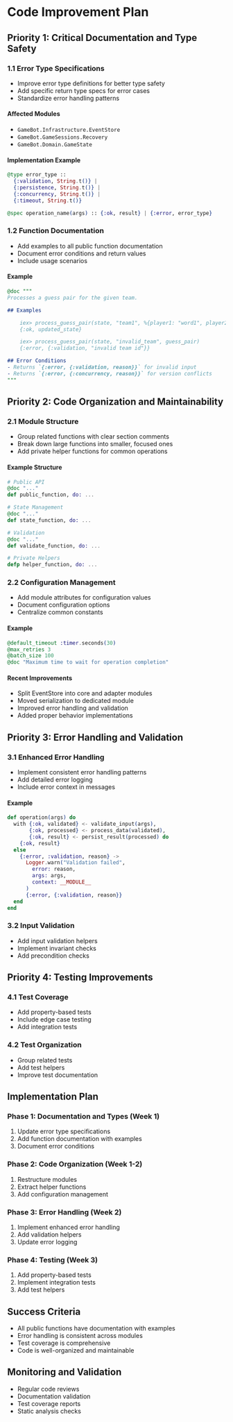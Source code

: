 # Code Improvement Plan

## Priority 1: Critical Documentation and Type Safety

### 1.1 Error Type Specifications
- Improve error type definitions for better type safety
- Add specific return type specs for error cases
- Standardize error handling patterns

#### Affected Modules
- `GameBot.Infrastructure.EventStore`
- `GameBot.GameSessions.Recovery`
- `GameBot.Domain.GameState`

#### Implementation Example
```elixir
@type error_type :: 
  {:validation, String.t()} |
  {:persistence, String.t()} |
  {:concurrency, String.t()} |
  {:timeout, String.t()}

@spec operation_name(args) :: {:ok, result} | {:error, error_type}
```

### 1.2 Function Documentation
- Add examples to all public function documentation
- Document error conditions and return values
- Include usage scenarios

#### Example
```elixir
@doc """
Processes a guess pair for the given team.

## Examples

    iex> process_guess_pair(state, "team1", %{player1: "word1", player2: "word2"})
    {:ok, updated_state}

    iex> process_guess_pair(state, "invalid_team", guess_pair)
    {:error, {:validation, "invalid team id"}}

## Error Conditions
- Returns `{:error, {:validation, reason}}` for invalid input
- Returns `{:error, {:concurrency, reason}}` for version conflicts
"""
```

## Priority 2: Code Organization and Maintainability

### 2.1 Module Structure
- Group related functions with clear section comments
- Break down large functions into smaller, focused ones
- Add private helper functions for common operations

#### Example Structure
```elixir
# Public API
@doc "..."
def public_function, do: ...

# State Management
@doc "..."
def state_function, do: ...

# Validation
@doc "..."
def validate_function, do: ...

# Private Helpers
defp helper_function, do: ...
```

### 2.2 Configuration Management
- Add module attributes for configuration values
- Document configuration options
- Centralize common constants

#### Example
```elixir
@default_timeout :timer.seconds(30)
@max_retries 3
@batch_size 100
@doc "Maximum time to wait for operation completion"
```

#### Recent Improvements
- Split EventStore into core and adapter modules
- Moved serialization to dedicated module
- Improved error handling and validation
- Added proper behavior implementations

## Priority 3: Error Handling and Validation

### 3.1 Enhanced Error Handling
- Implement consistent error handling patterns
- Add detailed error logging
- Include error context in messages

#### Example
```elixir
def operation(args) do
  with {:ok, validated} <- validate_input(args),
       {:ok, processed} <- process_data(validated),
       {:ok, result} <- persist_result(processed) do
    {:ok, result}
  else
    {:error, :validation, reason} -> 
      Logger.warn("Validation failed", 
        error: reason,
        args: args,
        context: __MODULE__
      )
      {:error, {:validation, reason}}
  end
end
```

### 3.2 Input Validation
- Add input validation helpers
- Implement invariant checks
- Add precondition checks

## Priority 4: Testing Improvements

### 4.1 Test Coverage
- Add property-based tests
- Include edge case testing
- Add integration tests

### 4.2 Test Organization
- Group related tests
- Add test helpers
- Improve test documentation

## Implementation Plan

### Phase 1: Documentation and Types (Week 1)
1. Update error type specifications
2. Add function documentation with examples
3. Document error conditions

### Phase 2: Code Organization (Week 1-2)
1. Restructure modules
2. Extract helper functions
3. Add configuration management

### Phase 3: Error Handling (Week 2)
1. Implement enhanced error handling
2. Add validation helpers
3. Update error logging

### Phase 4: Testing (Week 3)
1. Add property-based tests
2. Implement integration tests
3. Add test helpers

## Success Criteria
- All public functions have documentation with examples
- Error handling is consistent across modules
- Test coverage is comprehensive
- Code is well-organized and maintainable

## Monitoring and Validation
- Regular code reviews
- Documentation validation
- Test coverage reports
- Static analysis checks 